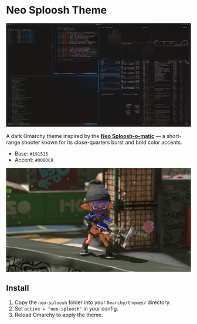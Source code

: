 # Neo Sploosh Theme

![Preview](preview.png)

A dark Omarchy theme inspired by the **[Neo Sploosh-o-matic](https://splatoonwiki.org/wiki/Neo_Sploosh-o-matic)** —
a short-range shooter known for its close-quarters burst and bold color accents.

- Base: `#191515`
- Accent: `#008DC9`

![In-game inspiration](image.jpg)

## Install

1. Copy the `neo-sploosh` folder into your `Omarchy/themes/` directory.
2. Set `active = "neo-sploosh"` in your config.
3. Reload Omarchy to apply the theme.
